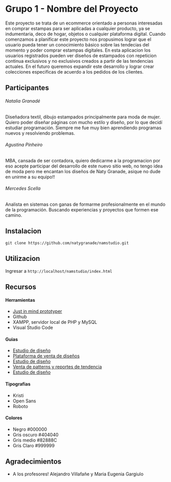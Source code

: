 # Grupo 1 - Nombre del Proyecto

Este proyecto se trata de un ecommerce orientado a personas interesadas en comprar estampas para ser aplicadas a cualquier producto, ya se indumentaria, deco de hogar, objetos o cualquier plataforma digital. Cuando comenzamos a planificar este proyecto nos propusimos lograr que el usuario pueda tener un conocimiento básico sobre las tendecias del momento y poder comprar estampas digitales. En esta aplicacion los usuarios registrados pueden ver diseños de estampados con repeticion continua exclusivos y no exclusivos creados a partir de las tendencias actuales. En el futuro queremos expandir este desarrollo y lograr crear colecciones especificas de acuerdo a los pedidos de los clientes.



## Participantes

###### Natalia Granadé
Diseñadora textil, dibujo estampados principalmente para moda de mujer. Quiero poder diseñar páginas con mucho estilo y diseño, por lo que decidí estudiar programación. Siempre me fue muy bien aprendiendo programas nuevos y resolviendo problemas.

###### Agustina Pinheiro

MBA, cansada de ser contadora, quiero dedicarme a la programacion por eso acepte participar del desarrollo de este nuevo sitio web, no tengo idea de moda pero me encantan los diseños de Naty Granade, asique no dude en unirme a su equipo!!

###### Mercedes Scella
Analista en sistemas  con ganas de formarme profesionalmente en el mundo de la programación. Buscando experiencias y proyectos que formen ese camino.

## Instalacion

```git clone https://github.com/natygranade/namstudio.git```



## Utilizacion

Ingresar a ```http://localhost/namstudio/index.html``` 



## Recursos

#### Herramientas

- [Just in mind prototyper](https://www.justinmind.com/)
- Github
- XAMPP, servidor local de PHP y MySQL
- Visual Studio Code


#### Guias

- [Estudio de diseño](https://longinaphillipsdesigns.com/)
- [Plataforma de venta de diseños](https://pehuen.printsconnection.com/)
- [Estudio de diseño](https://www.f-w-s.co.uk/)
- [Venta de patterns y reportes de tendencia](https://patternbank.com/)
- [Estudio de diseño](https://www.estudioicertain.com.br/?lang=en)

#### Tipografias

- Kristi
- Open Sans 
- Roboto

#### Colores

- Negro #000000
- Gris oscuro #404040
- Gris medio #82888C
- Gris Claro #999999

## Agradecimientos

- A los profesores! Alejandro Villafañe y Maria Eugenia Gargiulo


